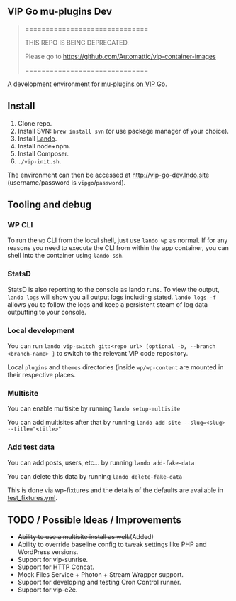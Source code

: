 ## VIP Go mu-plugins Dev

> ==============================
>
> THIS REPO IS BEING DEPRECATED.
>
> Please go to https://github.com/Automattic/vip-container-images
>
> ==============================

A development environment for [mu-plugins on VIP Go](https://github.com/Automattic/vip-go-mu-plugins/).

## Install

1. Clone repo.
1. Install SVN: `brew install svn` (or use package manager of your choice).
1. Install [Lando](https://docs.lando.dev/basics/installation.html).
1. Install node+npm.
1. Install Composer.
1. `./vip-init.sh`.

The environment can then be accessed at http://vip-go-dev.lndo.site (username/password is `vipgo`/`password`).

## Tooling and debug

### WP CLI
To run the `wp` CLI from the local shell, just use `lando wp` as normal.
If for any reasons you need to execute the CLI from within the app container, you can shell into the container using `lando ssh`.

### StatsD
StatsD is also reporting to the console as lando runs. To view the output, `lando logs` will show you all output logs including statsd. `lando logs -f` allows you to follow the logs and keep a persistent steam of log data outputting to your console.

### Local development

You can run `lando vip-switch git:<repo url> [optional -b, --branch <branch-name> ]` to switch to the relevant VIP code repository.

Local `plugins` and `themes` directories (inside `wp/wp-content` are mounted in their respective places.

### Multisite

You can enable multisite by running `lando setup-multisite`

You can add multisites after that by running `lando add-site --slug=<slug> --title="<title>"`

### Add test data

You can add posts, users, etc... by running `lando add-fake-data`

You can delete this data by running `lando delete-fake-data`

This is done via wp-fixtures and the details of the defaults are available in [test_fixtures.yml](https://github.com/Automattic/vip-go-mu-dev/blob/master/configs/fixtures/test_fixtures.yml).

## TODO / Possible Ideas / Improvements

- ~~Ability to use a multisite install as well.~~(Added)
- Ability to override baseline config to tweak settings like PHP and WordPress versions.
- Support for vip-sunrise.
- Support for HTTP Concat.
- Mock Files Service + Photon + Stream Wrapper support.
- Support for developing and testing Cron Control runner.
- Support for vip-e2e.

